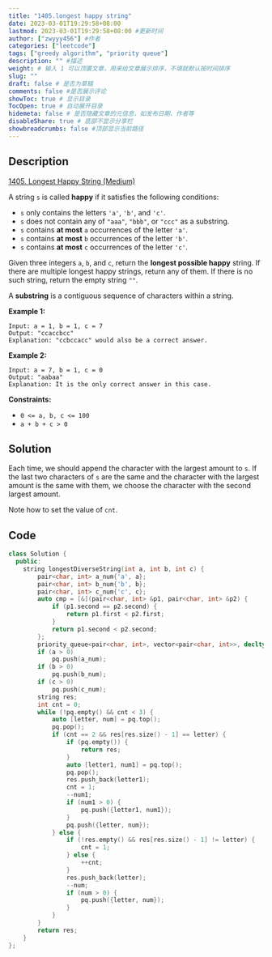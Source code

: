 ```yaml
---
title: "1405.longest happy string"
date: 2023-03-01T19:29:58+08:00
lastmod: 2023-03-01T19:29:58+08:00 #更新时间
author: ["zwyyy456"] #作者
categories: ["leetcode"]
tags: ["greedy algorithm", "priority queue"]
description: "" #描述
weight: # 输入 1 可以顶置文章，用来给文章展示排序，不填就默认按时间排序
slug: ""
draft: false # 是否为草稿
comments: false #是否展示评论
showToc: true # 显示目录
TocOpen: true # 自动展开目录
hidemeta: false # 是否隐藏文章的元信息，如发布日期、作者等
disableShare: true # 底部不显示分享栏
showbreadcrumbs: false #顶部显示当前路径
---
```

## Description
[1405. Longest Happy String (Medium)](https://leetcode.com/problems/longest-happy-string/)

A string `s` is called **happy** if it satisfies the following conditions:

- `s` only contains the letters `'a'`, `'b'`, and `'c'`.
- `s` does not contain any of `"aaa"`, `"bbb"`, or `"ccc"` as a substring.
- `s` contains **at most** `a` occurrences of the letter `'a'`.
- `s` contains **at most** `b` occurrences of the letter `'b'`.
- `s` contains **at most** `c` occurrences of the letter `'c'`.

Given three integers `a`, `b`, and `c`, return the **longest possible happy** string. If there are
multiple longest happy strings, return any of them. If there is no such string, return the empty
string  `""`.

A **substring** is a contiguous sequence of characters within a string.

**Example 1:**

```
Input: a = 1, b = 1, c = 7
Output: "ccaccbcc"
Explanation: "ccbccacc" would also be a correct answer.

```

**Example 2:**

```
Input: a = 7, b = 1, c = 0
Output: "aabaa"
Explanation: It is the only correct answer in this case.

```

**Constraints:**

- `0 <= a, b, c <= 100`
- `a + b + c > 0`

## Solution
Each time, we should append the character with the largest amount to `s`. If the last two characters of `s` are the same and the character with the largest amount is the same with them, we choose the character with the second largest amount.

Note how to set the value of `cnt`.

## Code
```cpp
class Solution {
  public:
    string longestDiverseString(int a, int b, int c) {
        pair<char, int> a_num{'a', a};
        pair<char, int> b_num{'b', b};
        pair<char, int> c_num{'c', c};
        auto cmp = [&](pair<char, int> &p1, pair<char, int> &p2) {
            if (p1.second == p2.second) {
                return p1.first < p2.first;
            }
            return p1.second < p2.second;
        };
        priority_queue<pair<char, int>, vector<pair<char, int>>, decltype(cmp)> pq(cmp);
        if (a > 0)
            pq.push(a_num);
        if (b > 0)
            pq.push(b_num);
        if (c > 0)
            pq.push(c_num);
        string res;
        int cnt = 0;
        while (!pq.empty() && cnt < 3) {
            auto [letter, num] = pq.top();
            pq.pop();
            if (cnt == 2 && res[res.size() - 1] == letter) {
                if (pq.empty()) {
                    return res;
                }
                auto [letter1, num1] = pq.top();
                pq.pop();
                res.push_back(letter1);
                cnt = 1;
                --num1;
                if (num1 > 0) {
                    pq.push({letter1, num1});
                }
                pq.push({letter, num});
            } else {
                if (!res.empty() && res[res.size() - 1] != letter) {
                    cnt = 1;
                } else {
                    ++cnt;
                }
                res.push_back(letter);
                --num;
                if (num > 0) {
                    pq.push({letter, num});
                }
            }
        }
        return res;
    }
};
```